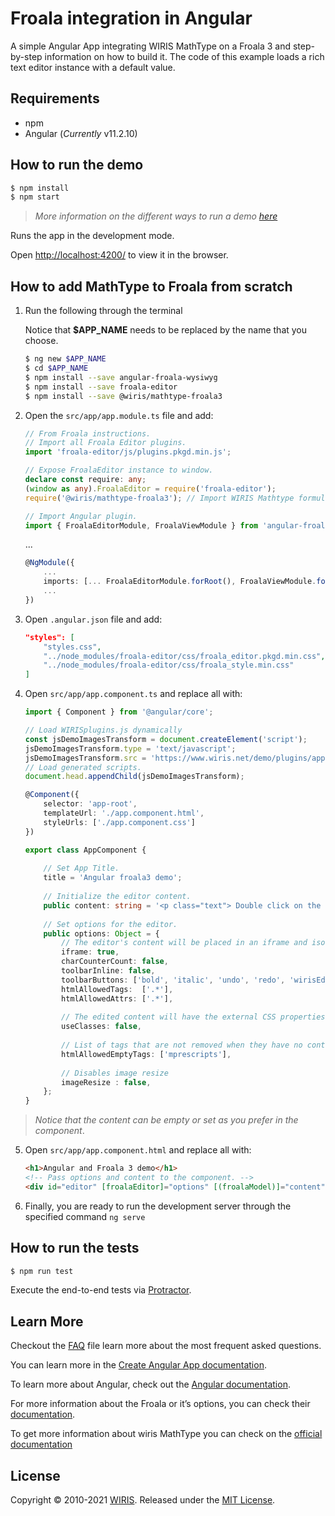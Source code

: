 # Froala integration in Angular

A simple Angular App integrating WIRIS MathType on a Froala 3 and step-by-step information on how to build it. The  code of this example loads a rich text editor instance with a default value.

## Requirements

* npm
* Angular (*Currently* v11.2.10)

## How to run the demo

```sh
$ npm install
$ npm start
```

> *More information on the different ways to run a demo [here](../../README.md)*

Runs the app in the development mode.

Open [http://localhost:4200/](http://localhost:4200/) to view it in the browser.

## How to add MathType to Froala from scratch

1. Run the following through the terminal

    Notice that **$APP_NAME** needs to be replaced by the name that you choose.

    ```sh
    $ ng new $APP_NAME
    $ cd $APP_NAME
    $ npm install --save angular-froala-wysiwyg
    $ npm install --save froala-editor
    $ npm install --save @wiris/mathtype-froala3
    ```

2. Open the `src/app/app.module.ts` file and add:

    ```ts
    // From Froala instructions.
    // Import all Froala Editor plugins.
    import 'froala-editor/js/plugins.pkgd.min.js';
    
    // Expose FroalaEditor instance to window.
    declare const require: any;
    (window as any).FroalaEditor = require('froala-editor');
    require('@wiris/mathtype-froala3'); // Import WIRIS Mathtype formula editor.
    
    // Import Angular plugin.
    import { FroalaEditorModule, FroalaViewModule } from 'angular-froala-wysiwyg';
    ```
    ...
    ```ts
    @NgModule({
        ...
        imports: [... FroalaEditorModule.forRoot(), FroalaViewModule.forRoot() ... ],
        ...
    })
    ```

3. Open `.angular.json` file and add:
    
    ```json
    "styles": [
        "styles.css",
        "../node_modules/froala-editor/css/froala_editor.pkgd.min.css",
        "../node_modules/froala-editor/css/froala_style.min.css"
    ]
    ```

4. Open `src/app/app.component.ts` and replace all with:

    ```ts
    import { Component } from '@angular/core';
 
    // Load WIRISplugins.js dynamically
    const jsDemoImagesTransform = document.createElement('script');
    jsDemoImagesTransform.type = 'text/javascript';
    jsDemoImagesTransform.src = 'https://www.wiris.net/demo/plugins/app/WIRISplugins.js?viewer=image';
    // Load generated scripts.
    document.head.appendChild(jsDemoImagesTransform);
    
    @Component({
        selector: 'app-root',
        templateUrl: './app.component.html',
        styleUrls: ['./app.component.css']
    })
    
    export class AppComponent {
        
        // Set App Title.
        title = 'Angular froala3 demo';
        
        // Initialize the editor content.
        public content: string = '<p class="text"> Double click on the following formula to edit it.</p><p style="text-align: center;"><math><mi>z</mi><mo>=</mo><mfrac><mrow><mo>-</mo><mi>b</mi><mo>&PlusMinus;</mo><msqrt><msup><mi>b</mi><mn>3</mn></msup><mo>-</mo><mn>4</mn><mi>a</mi><mi>c</mi></msqrt></mrow><mrow><mn>2</mn><mi>a</mi></mrow></mfrac></math></p>';
        
        // Set options for the editor.
        public options: Object = {
            // The editor's content will be placed in an iframe and isolated from the rest of the page.
            iframe: true,
            charCounterCount: false,
            toolbarInline: false,
            toolbarButtons: ['bold', 'italic', 'undo', 'redo', 'wirisEditor', 'wirisChemistry'],
            htmlAllowedTags:  ['.*'],
            htmlAllowedAttrs: ['.*'],
            
            // The edited content will have the external CSS properties converted to inline style.
            useClasses: false,
            
            // List of tags that are not removed when they have no content inside.
            htmlAllowedEmptyTags: ['mprescripts'],
            
            // Disables image resize
            imageResize : false,
        };
    }
    ```

> *Notice that the content can be empty or set as you prefer in the component*.

5. Open `src/app/app.component.html` and replace all with:

    ```html
    <h1>Angular and Froala 3 demo</h1>
    <!-- Pass options and content to the component. -->
    <div id="editor" [froalaEditor]="options" [(froalaModel)]="content"></div>
    ```

6. Finally, you are ready to run the development server through the specified command `ng serve`

## How to run the tests

```sh
$ npm run test
```

Execute the end-to-end tests via [Protractor](http://www.protractortest.org/).

## Learn More

Checkout the [FAQ](FAQs.md) file learn more about the most frequent asked questions.

You can learn more in the [Create Angular App documentation](https://angular.io/cli/new).

To learn more about Angular, check out the [Angular documentation](https://angular.io/).

For more information about the Froala or it’s options, you can check their [documentation](https://froala.com/wysiwyg-editor/docs/framework-plugins/angularjs-2-4/).

To get more information about wiris MathType you can check on the [official documentation](http://www.wiris.com/mathtype)

## License

Copyright © 2010-2021 [WIRIS](http://www.wiris.com). Released under the [MIT License](../../../LICENSE).
